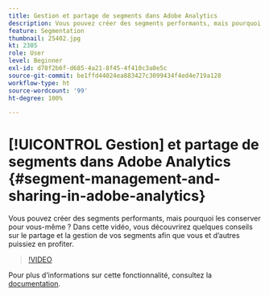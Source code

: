 ```yaml
---
title: Gestion et partage de segments dans Adobe Analytics
description: Vous pouvez créer des segments performants, mais pourquoi les conserver pour vous-même ? Dans cette vidéo, vous découvrirez quelques conseils sur le partage et la gestion de vos segments afin que vous et d’autres puissiez en profiter.
feature: Segmentation
thumbnail: 25402.jpg
kt: 2305
role: User
level: Beginner
exl-id: d78f2b6f-d685-4a21-8f45-4f410c3a0e5c
source-git-commit: be1ffd44024ea883427c3099434f4ed4e719a128
workflow-type: ht
source-wordcount: '99'
ht-degree: 100%

---
```


# [!UICONTROL Gestion] et partage de segments dans Adobe Analytics {#segment-management-and-sharing-in-adobe-analytics}

Vous pouvez créer des segments performants, mais pourquoi les conserver pour vous-même ? Dans cette vidéo, vous découvrirez quelques conseils sur le partage et la gestion de vos segments afin que vous et d’autres puissiez en profiter.

>[!VIDEO](https://video.tv.adobe.com/v/25402/?quality=12&learn=on)

Pour plus dʼinformations sur cette fonctionnalité, consultez la [documentation](https://experienceleague.adobe.com/docs/analytics/components/segmentation/segmentation-workflow/seg-manage.html?lang=fr).
